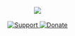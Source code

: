<p align = 'center'>
  <img
    src="https://github-readme-stats.vercel.app/api?username=AdrineX&count_private=true&include_all_commits=true&show_icons=true&theme=github_dark&hide_title=true&hide_border=true"
  />
  <br><br>
  <a href="https://discord.gg/hmcmv3P7YW">
    <img
      alt="Support"
      src="https://img.shields.io/badge/PPRP-5865F2?logo=discord&logoColor=white&style=for-the-badge"
    />
  </a>
  <a href="https://ko-fi.com/adrinex">
    <img
      alt="Donate"
      src="https://img.shields.io/badge/apustus-2BB3EE?logo=kofi&logoColor=white&style=for-the-badge"
    />
  </a>
  <br>
  <img src="https://komarev.com/ghpvc/?username=AdrineX&style=flat-square&color=blue" alt=""/>
  
</p>
